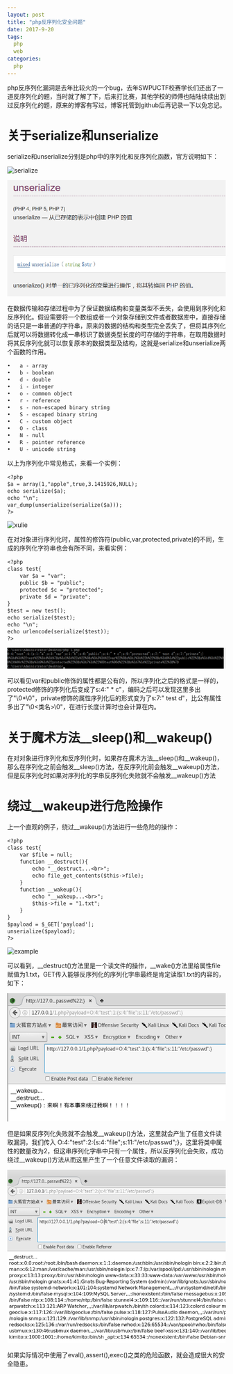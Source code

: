 ```yaml
---
layout: post
title: "php反序列化安全问题"
date: 2017-9-20
tags:
  php
  web
categories:
  php
---
```

php反序列化漏洞是去年比较火的一个bug，去年SWPUCTF校赛学长们还出了一道反序列化的题，当时就了解了下，后来打比赛，其他学校的师傅也陆陆续续出到过反序列化的题，原来的博客有写过，博客托管到github后再记录一下以免忘记。
# 关于serialize和unserialize
serialize和unserialize分别是php中的序列化和反序列化函数，官方说明如下：

![serialize](https://c1h3ng.github.io/assets/images/serialize.png)

![unserialize](https://raw.githubusercontent.com/c1h3ng/c1h3ng.github.io/master/assets/images/unserialize.png)

在数据传输和存储过程中为了保证数据结构和变量类型不丢失，会使用到序列化和反序列化。假设需要将一个数组或者一个对象存储到文件或者数据库中，直接存储的话只是一串普通的字符串，原来的数据的结构和类型完全丢失了，但将其序列化后就可以将数据转化成一串标识了数据类型长度的可存储的字符串，在取用数据时将其反序列化就可以恢复原本的数据类型及结构，这就是serialize和unserialize两个函数的作用。
```
•	a - array
•	b - boolean
•	d - double
•	i - integer
•	o - common object
•	r - reference
•	s - non-escaped binary string
•	S - escaped binary string
•	C - custom object
•	O - class
•	N - null
•	R - pointer reference
•	U - unicode string
```
以上为序列化中常见格式，来看一个实例：
```
<?php
$a = array(1,"apple",true,3.1415926,NULL);
echo serialize($a);
echo "\n";
var_dump(unserialize(serialize($a)));
?>
```
![xulie](https://c1h3ng.github.io/assets/images/xulie.png)

在对对象进行序列化时，属性的修饰符(public,var,protected,private)的不同，生成的序列化字符串也会有所不同，来看实例：
```
<?php
class test{
	var $a = "var";
	public $b = "public";
	protected $c = "protected";
	private $d = "private";
}
$test = new test();
echo serialize($test);
echo "\n";
echo urlencode(serialize($test));
?>
```
![fanxulie](https://raw.githubusercontent.com/c1h3ng/c1h3ng.github.io/master/assets/images/fanxulie.png)

可以看见var和public修饰的属性都是公有的，所以序列化之后的格式是一样的，protected修饰的序列化后变成了s:4:" * c"，编码之后可以发现这里多出了"\0*\0"，private修饰的属性序列化后的形式变为了s:7:" test d"，比公有属性多出了"\0<类名>\0"，在进行长度计算时也会计算在内。
# 关于魔术方法\__sleep()和__wakeup()
在对对象进行序列化和反序列化时，如果存在魔术方法\__sleep()和\__wakeup()，那么在序列化之前会触发\__sleep()方法，在反序列化前会触发\__wakeup()方法，但是反序列化时如果对序列化的字串反序列化失败就不会触发\__wakeup()方法
# 绕过__wakeup进行危险操作
上一个直观的例子，绕过\__wakeup()方法进行一些危险的操作：
```
<?php
class test{
	var $file = null;
	function __destruct(){
		echo "__destruct...<br>";
		echo file_get_contents($this->file);
	}
	function __wakeup(){
		echo "__wakeup...<br>";
		$this->file = "1.txt";
	}
}
$payload = $_GET['payload'];
unserialize($payload);
?>
```
![example](https://c1h3ng.github.io/assets/images/example.png)

可以看到，\__destruct()方法里是一个读文件的操作，__wake()方法里给属性file赋值为1.txt，GET传入能够反序列化的序列化字串最终是肯定读取1.txt的内容的，如下：

![eg](https://github.com/c1h3ng/c1h3ng.github.io/blob/master/assets/images/eg.png?raw=true)

但是如果反序列化失败就不会触发\__wakeup()方法，这里就会产生了任意文件读取漏洞，我们传入 O:4:"test":2:{s:4:"file";s:11:"/etc/passwd";}，这里将类中属性的数量改为2，但这串序列化字串中只有一个属性，所以反序列化会失败，成功绕过\__wakeup()方法从而这里产生了一个任意文件读取的漏洞：

![vul](https://github.com/c1h3ng/c1h3ng.github.io/blob/master/assets/images/vul.png?raw=true)

如果实际情况中使用了eval(),assert(),exec()之类的危险函数，就会造成很大的安全隐患。
